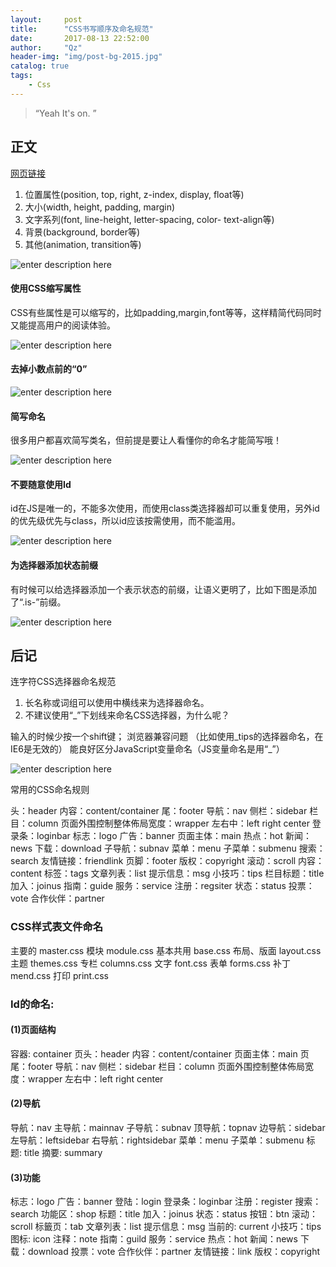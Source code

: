 ```yaml
---
layout:     post
title:      "CSS书写顺序及命名规范"
date:       2017-08-13 22:52:00
author:     "Qz"
header-img: "img/post-bg-2015.jpg"
catalog: true
tags:
    - Css
---
```


> “Yeah It's on. ”


## 正文
[网页链接](http://www.shejidaren.com/css-written-specifications.html)

1. 位置属性(position, top, right, z-index, display, float等)
2. 大小(width, height, padding, margin)
3. 文字系列(font, line-height, letter-spacing, color- text-align等)
4. 背景(background, border等)
5. 其他(animation, transition等)

![enter description here][1]

#### 使用CSS缩写属性
CSS有些属性是可以缩写的，比如padding,margin,font等等，这样精简代码同时又能提高用户的阅读体验。

![enter description here][2]

#### 去掉小数点前的“0”
![enter description here][3]

#### 简写命名
很多用户都喜欢简写类名，但前提是要让人看懂你的命名才能简写哦！

![enter description here][4]

#### 不要随意使用Id
id在JS是唯一的，不能多次使用，而使用class类选择器却可以重复使用，另外id的优先级优先与class，所以id应该按需使用，而不能滥用。

![enter description here][5]

#### 为选择器添加状态前缀
有时候可以给选择器添加一个表示状态的前缀，让语义更明了，比如下图是添加了“.is-”前缀。

![enter description here][6]
## 后记

连字符CSS选择器命名规范
1. 长名称或词组可以使用中横线来为选择器命名。
2. 不建议使用“_”下划线来命名CSS选择器，为什么呢？

输入的时候少按一个shift键；
浏览器兼容问题 （比如使用_tips的选择器命名，在IE6是无效的）
能良好区分JavaScript变量命名（JS变量命名是用“_”）
 
![enter description here][7]

常用的CSS命名规则

头：header
内容：content/container
尾：footer
导航：nav
侧栏：sidebar
栏目：column
页面外围控制整体佈局宽度：wrapper
左右中：left right center
登录条：loginbar
标志：logo
广告：banner
页面主体：main
热点：hot
新闻：news
下载：download
子导航：subnav
菜单：menu
子菜单：submenu
搜索：search
友情链接：friendlink
页脚：footer
版权：copyright
滚动：scroll
内容：content
标签：tags
文章列表：list
提示信息：msg
小技巧：tips
栏目标题：title
加入：joinus
指南：guide
服务：service
注册：regsiter
状态：status
投票：vote
合作伙伴：partner

### CSS样式表文件命名
主要的 master.css
模块 module.css
基本共用 base.css
布局、版面 layout.css
主题 themes.css
专栏 columns.css
文字 font.css
表单 forms.css
补丁 mend.css
打印 print.css

### Id的命名:

#### (1)页面结构
容器: container
页头：header
内容：content/container
页面主体：main
页尾：footer
导航：nav
侧栏：sidebar
栏目：column
页面外围控制整体佈局宽度：wrapper
左右中：left right center

#### (2)导航
导航：nav
主导航：mainnav
子导航：subnav
顶导航：topnav
边导航：sidebar
左导航：leftsidebar
右导航：rightsidebar
菜单：menu
子菜单：submenu
标题: title
摘要: summary

#### (3)功能
标志：logo
广告：banner
登陆：login
登录条：loginbar
注册：register
搜索：search
功能区：shop
标题：title
加入：joinus
状态：status
按钮：btn
滚动：scroll
标籤页：tab
文章列表：list
提示信息：msg
当前的: current
小技巧：tips
图标: icon
注释：note
指南：guild
服务：service
热点：hot
新闻：news
下载：download
投票：vote
合作伙伴：partner
友情链接：link
版权：copyright

  [1]: http://images.shejidaren.com/wp-content/uploads/2013/09/css-written-order.png
  [2]: http://images.shejidaren.com/wp-content/uploads/2013/09/abbreviation.png
  [3]: http://images.shejidaren.com/wp-content/uploads/2013/09/del-zero.png
  [4]: http://images.shejidaren.com/wp-content/uploads/2013/09/name.png
  [5]: http://images.shejidaren.com/wp-content/uploads/2013/09/css-id.png
  [6]: http://images.shejidaren.com/wp-content/uploads/2013/09/status-select.png
  [7]: http://images.shejidaren.com/wp-content/uploads/2013/09/underline.png